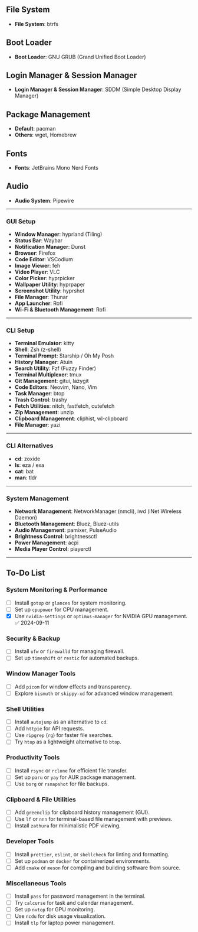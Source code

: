 ## File System

- **File System**: btrfs

## Boot Loader

- **Boot Loader**: GNU GRUB (Grand Unified Boot Loader)

## Login Manager & Session Manager

- **Login Manager & Session Manager**: SDDM (Simple Desktop Display Manager)

## Package Management

- **Default**: pacman
- **Others**: wget, Homebrew

## Fonts

- **Fonts**: JetBrains Mono Nerd Fonts

## Audio

- **Audio System**: Pipewire

---

### GUI Setup

- **Window Manager**: hyprland (Tiling)
- **Status Bar**: Waybar
- **Notification Manager**: Dunst
- **Browser**: Firefox
- **Code Editor**: VSCodium
- **Image Viewer**: feh
- **Video Player**: VLC
- **Color Picker**: hyprpicker
- **Wallpaper Utility**: hyprpaper
- **Screenshot Utility**: hyprshot
- **File Manager**: Thunar
- **App Launcher**: Rofi
- **Wi-Fi & Bluetooth Management**: Rofi

---

### CLI Setup

- **Terminal Emulator**: kitty
- **Shell**: Zsh (z-shell)
- **Terminal Prompt**: Starship / Oh My Posh
- **History Manager**: Atuin
- **Search Utility**: Fzf (Fuzzy Finder)
- **Terminal Multiplexer**: tmux
- **Git Management**: gitui, lazygit
- **Code Editors**: Neovim, Nano, Vim
- **Task Manager**: btop
- **Trash Control**: trashy
- **Fetch Utilities**: nitch, fastfetch, cutefetch
- **Zip Management**: unzip
- **Clipboard Management**: cliphist, wl-clipboard
- **File Manager**: yazi

---

### CLI Alternatives

- **cd**: zoxide
- **ls**: eza / exa
- **cat**: bat
- **man**: tldr

---

### System Management

- **Network Management**: NetworkManager (nmcli), iwd (iNet Wireless Daemon)
- **Bluetooth Management**: Bluez, Bluez-utils
- **Audio Management**: pamixer, PulseAudio
- **Brightness Control**: brightnessctl
- **Power Management**: acpi
- **Media Player Control**: playerctl

---

## To-Do List

### System Monitoring & Performance

- [ ] Install `gotop` or `glances` for system monitoring.
- [ ] Set up `cpupower` for CPU management.
- [x] Use `nvidia-settings` or `optimus-manager` for NVIDIA GPU management. ✅ 2024-09-11

### Security & Backup

- [ ] Install `ufw` or `firewalld` for managing firewall.
- [ ] Set up `timeshift` or `restic` for automated backups.

### Window Manager Tools

- [ ] Add `picom` for window effects and transparency.
- [ ] Explore `bismuth` or `skippy-xd` for advanced window management.

### Shell Utilities

- [ ] Install `autojump` as an alternative to `cd`.
- [ ] Add `httpie` for API requests.
- [ ] Use `ripgrep` (`rg`) for faster file searches.
- [ ] Try `htop` as a lightweight alternative to `btop`.

### Productivity Tools

- [ ] Install `rsync` or `rclone` for efficient file transfer.
- [ ] Set up `paru` or `yay` for AUR package management.
- [ ] Use `borg` or `rsnapshot` for file backups.

### Clipboard & File Utilities

- [ ] Add `greenclip` for clipboard history management (GUI).
- [ ] Use `lf` or `nnn` for terminal-based file management with previews.
- [ ] Install `zathura` for minimalistic PDF viewing.

### Developer Tools

- [ ] Install `prettier`, `eslint`, or `shellcheck` for linting and formatting.
- [ ] Set up `podman` or `docker` for containerized environments.
- [ ] Add `cmake` or `meson` for compiling and building software from source.

### Miscellaneous Tools

- [ ] Install `pass` for password management in the terminal.
- [ ] Try `calcurse` for task and calendar management.
- [ ] Set up `nvtop` for GPU monitoring.
- [ ] Use `ncdu` for disk usage visualization.
- [ ] Install `tlp` for laptop power management.
